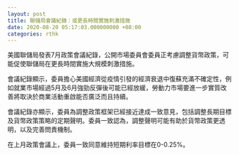 ```yaml
---
layout: post
title: 聯儲局會議紀錄：或更長時間實施刺激措施
date: 2020-08-20 05:17:03.000000000 +08:00
categories: rthk
---
```


美國聯儲局發表7月政策會議紀錄，公開市場委員會委員正考慮調整貨幣政策，可能促使聯儲局在更長時間實施大規模刺激措施。

會議紀錄顯示，委員擔心美國經濟從疫情引發的經濟衰退中復蘇充滿不確定性，例如就業市場經過5月及6月強勁反彈後可能已經放緩，勞動力市場要進一步實質改善將取決於商業活動重啟能否廣泛而且持續。

會議紀錄亦顯示，委員為調整政策框架已經接近達成一致意見，包括調整長期目標及貨幣政策策略的定期聲明。委員一致認為，調整聲明可能有助於貨幣政策更透明，以及完善問責機制。

在上月政策會議上，委員一致同意維持短期利率目標在0-0.25%。
